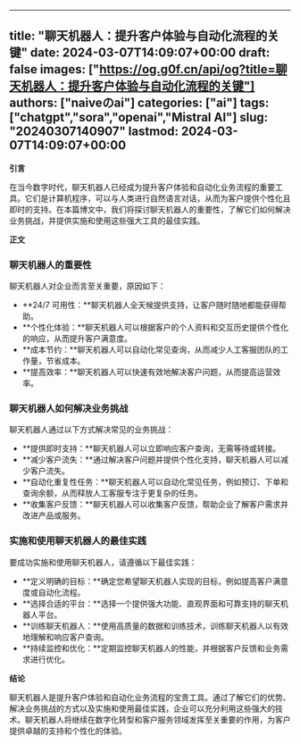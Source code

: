 
---
title: "聊天机器人：提升客户体验与自动化流程的关键"
date: 2024-03-07T14:09:07+00:00
draft: false
images: ["https://og.g0f.cn/api/og?title=聊天机器人：提升客户体验与自动化流程的关键"]
authors: ["naiveのai"]
categories: ["ai"]
tags: ["chatgpt","sora","openai","Mistral AI"]
slug: "20240307140907"
lastmod: 2024-03-07T14:09:07+00:00
---
**引言**

在当今数字时代，聊天机器人已经成为提升客户体验和自动化业务流程的重要工具。它们是计算机程序，可以与人类进行自然语言对话，从而为客户提供个性化且即时的支持。在本篇博文中，我们将探讨聊天机器人的重要性，了解它们如何解决业务挑战，并提供实施和使用这些强大工具的最佳实践。

**正文**

### 聊天机器人的重要性

聊天机器人对企业而言至关重要，原因如下：

* **24/7 可用性：**聊天机器人全天候提供支持，让客户随时随地都能获得帮助。
* **个性化体验：**聊天机器人可以根据客户的个人资料和交互历史提供个性化的响应，从而提升客户满意度。
* **成本节约：**聊天机器人可以自动化常见查询，从而减少人工客服团队的工作量，节省成本。
* **提高效率：**聊天机器人可以快速有效地解决客户问题，从而提高运营效率。

### 聊天机器人如何解决业务挑战

聊天机器人通过以下方式解决常见的业务挑战：

* **提供即时支持：**聊天机器人可以立即响应客户查询，无需等待或转接。
* **减少客户流失：**通过解决客户问题并提供个性化支持，聊天机器人可以减少客户流失。
* **自动化重复性任务：**聊天机器人可以自动化常见任务，例如预订、下单和查询余额，从而释放人工客服专注于更复杂的任务。
* **收集客户反馈：**聊天机器人可以收集客户反馈，帮助企业了解客户需求并改进产品或服务。

### 实施和使用聊天机器人的最佳实践

要成功实施和使用聊天机器人，请遵循以下最佳实践：

* **定义明确的目标：**确定您希望聊天机器人实现的目标，例如提高客户满意度或自动化流程。
* **选择合适的平台：**选择一个提供强大功能、直观界面和可靠支持的聊天机器人平台。
* **训练聊天机器人：**使用高质量的数据和训练技术，训练聊天机器人以有效地理解和响应客户查询。
* **持续监控和优化：**定期监控聊天机器人的性能，并根据客户反馈和业务需求进行优化。

**结论**

聊天机器人是提升客户体验和自动化业务流程的宝贵工具。通过了解它们的优势、解决业务挑战的方式以及实施和使用最佳实践，企业可以充分利用这些强大的技术。聊天机器人将继续在数字化转型和客户服务领域发挥至关重要的作用，为客户提供卓越的支持和个性化的体验。